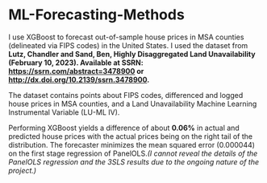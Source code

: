 # ML-Forecasting-Methods

I use XGBoost to forecast out-of-sample house prices in MSA counties (delineated via FIPS codes) in the United States. I used the dataset from **Lutz, Chandler and Sand, Ben, Highly Disaggregated Land Unavailability (February 10, 2023). Available at SSRN: https://ssrn.com/abstract=3478900 or http://dx.doi.org/10.2139/ssrn.3478900.**

The dataset contains points about FIPS codes, differenced and logged house prices in MSA counties, and a Land Unavailability Machine Learning Instrumental Variable (LU-ML IV). 

Performing XGBoost yields a difference of about **0.06%** in actual and predicted house prices with the actual prices being on the right tail of the distribution. The forecaster minimizes the mean squared error (0.000044) on the first stage regression of PanelOLS._(I cannot reveal the details of the PanelOLS regression and the 3SLS results due to the ongoing nature of the project.)_
